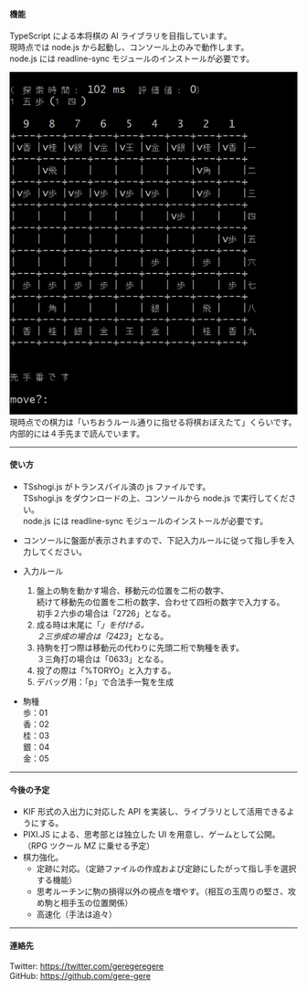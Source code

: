 #### 機能

TypeScript による本将棋の AI ライブラリを目指しています。  
現時点では node.js から起動し、コンソール上のみで動作します。  
node.js には readline-sync モジュールのインストールが必要です。

![shogi_image](img/tsshogi.png)  
現時点での棋力は「いちおうルール通りに指せる将棋おぼえたて」くらいです。  
内部的には４手先まで読んでいます。

---

#### 使い方

- TSshogi.js がトランスパイル済の js ファイルです。  
  TSshogi.js をダウンロードの上、コンソールから node.js で実行してください。  
  node.js には readline-sync モジュールのインストールが必要です。

- コンソールに盤面が表示されますので、下記入力ルールに従って指し手を入力してください。

- 入力ルール

  1. 盤上の駒を動かす場合、移動元の位置を二桁の数字、  
     続けて移動先の位置を二桁の数字、合わせて四桁の数字で入力する。  
     初手２六歩の場合は「2726」となる。
  2. 成る時は末尾に「_」を付ける。  
     ２三歩成の場合は「2423_」となる。
  3. 持駒を打つ際は移動元の代わりに先頭二桁で駒種を表す。  
     ３三角打の場合は「0633」となる。
  4. 投了の際は「%TORYO」と入力する。
  5. デバッグ用：「p」で合法手一覧を生成

- 駒種  
  歩：01  
  香：02  
  桂：03  
  銀：04  
  金：05

---

#### 今後の予定

- KIF 形式の入出力に対応した API を実装し、ライブラリとして活用できるようにする。
- PIXI.JS による、思考部とは独立した UI を用意し、ゲームとして公開。（RPG ツクール MZ に乗せる予定）
- 棋力強化。
  - 定跡に対応。（定跡ファイルの作成および定跡にしたがって指し手を選択する機能）
  - 思考ルーチンに駒の損得以外の視点を増やす。（相互の玉周りの堅さ、攻め駒と相手玉の位置関係）
  - 高速化（手法は追々）

---

#### 連絡先

Twitter: https://twitter.com/geregeregere  
GitHub: https://github.com/gere-gere
